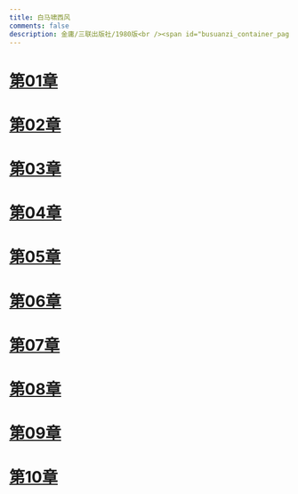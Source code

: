 ```yaml
---
title: 白马啸西风
comments: false
description: 金庸/三联出版社/1980版<br /><span id="busuanzi_container_page_pv">大侠留步 <span id="busuanzi_value_page_pv"></span> 回</span>
---
```


# [第01章](/book/bai/01.html)
# [第02章](/book/bai/02.html)
# [第03章](/book/bai/03.html)
# [第04章](/book/bai/04.html)
# [第05章](/book/bai/05.html)
# [第06章](/book/bai/06.html)
# [第07章](/book/bai/07.html)
# [第08章](/book/bai/08.html)
# [第09章](/book/bai/09.html)
# [第10章](/book/bai/10.html)